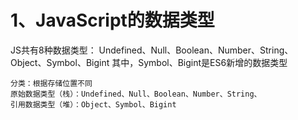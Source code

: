 # 1、JavaScript的数据类型
JS共有8种数据类型：
    Undefined、Null、Boolean、Number、String、Object、Symbol、Bigint
    其中，Symbol、Bigint是ES6新增的数据类型

    分类：根据存储位置不同
    原始数据类型（栈）：Undefined、Null、Boolean、Number、String、
    引用数据类型（堆）：Object、Symbol、Bigint
    

